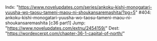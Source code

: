 Indx: "https://www.novelupdates.com/series/ankoku-kishi-monogatari-yuusha-wo-taosu-tameni-maou-ni-shoukansaremashita/?pg=5"
#404: ankoku-kishi-monogatari-yuusha-wo-taosu-tameni-maou-ni-shoukansaremashita [c36 part1]
Jump: "https://www.novelupdates.com/extnu/2454159/"
Dest: "https://wordexcerpt.com/chapter-36-1-capital-of-north/"